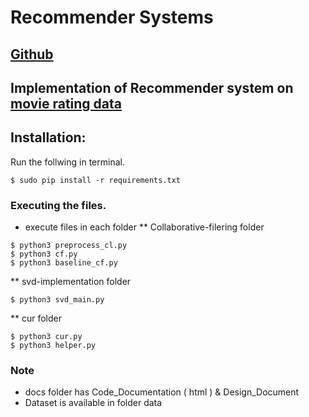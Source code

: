 # Recommender Systems
## [Github](https://github.com/everlearner/recommender-system)
## Implementation of Recommender system on [movie rating data](https://github.com/everlearner/recommender-system)      

## Installation:

Run the follwing in terminal.
```
$ sudo pip install -r requirements.txt
```

### Executing the files.
* execute files in each folder 
** Collaborative-filering folder
```
$ python3 preprocess_cl.py
$ python3 cf.py
$ python3 baseline_cf.py
```
** svd-implementation folder
```
$ python3 svd_main.py

```
** cur folder
```
$ python3 cur.py
$ python3 helper.py
```
### Note 
* docs folder has Code_Documentation ( html ) & Design_Document
* Dataset is available in folder data

